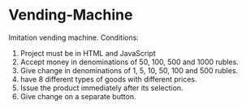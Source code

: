 # Vending-Machine

Imitation vending machine.
Conditions:
1) Project must be in HTML and JavaScript
2) Accept money in denominations of 50, 100, 500 and 1000 rubles.
3) Give change in denominations of 1, 5, 10, 50, 100 and 500 rubles.
4) have 8 different types of goods with different prices.
5) Issue the product immediately after its selection.
6) Give change on a separate button.
